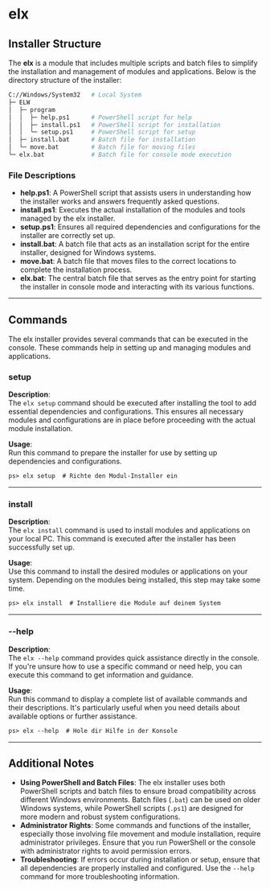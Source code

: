 # elx

## Installer Structure

The **elx** is a module that includes multiple scripts and batch files to simplify the installation and management of modules and applications. Below is the directory structure of the installer:

```sh
C://Windows/System32   # Local System
├─ ELW 
│  ├─ program
│  │  ├─ help.ps1      # PowerShell script for help
│  │  ├─ install.ps1   # PowerShell script for installation
│  │  └─ setup.ps1     # PowerShell script for setup
│  ├─ install.bat      # Batch file for installation
│  └─ move.bat         # Batch file for moving files
└─ elx.bat             # Batch file for console mode execution
```

### File Descriptions

- **help.ps1**: A PowerShell script that assists users in understanding how the installer works and answers frequently asked questions.
- **install.ps1**: Executes the actual installation of the modules and tools managed by the elx installer.
- **setup.ps1**: Ensures all required dependencies and configurations for the installer are correctly set up.
- **install.bat**: A batch file that acts as an installation script for the entire installer, designed for Windows systems.
- **move.bat**: A batch file that moves files to the correct locations to complete the installation process.
- **elx.bat**: The central batch file that serves as the entry point for starting the installer in console mode and interacting with its various functions.

---

## Commands

The elx installer provides several commands that can be executed in the console. These commands help in setting up and managing modules and applications.

### **setup**

**Description**:  
The `elx setup` command should be executed after installing the tool to add essential dependencies and configurations. This ensures all necessary modules and configurations are in place before proceeding with the actual module installation.

**Usage**:  
Run this command to prepare the installer for use by setting up dependencies and configurations.

```ps
ps> elx setup  # Richte den Modul-Installer ein
```

---

### **install**

**Description**:  
The `elx install` command is used to install modules and applications on your local PC. This command is executed after the installer has been successfully set up.

**Usage**:  
Use this command to install the desired modules or applications on your system. Depending on the modules being installed, this step may take some time.

```ps
ps> elx install  # Installiere die Module auf deinem System
```

---

### **--help**

**Description**:  
The `elx --help` command provides quick assistance directly in the console. If you're unsure how to use a specific command or need help, you can execute this command to get information and guidance.

**Usage**:  
Run this command to display a complete list of available commands and their descriptions. It's particularly useful when you need details about available options or further assistance.

```ps
ps> elx --help  # Hole dir Hilfe in der Konsole
```

---

## Additional Notes

- **Using PowerShell and Batch Files**: The elx installer uses both PowerShell scripts and batch files to ensure broad compatibility across different Windows environments. Batch files (`.bat`) can be used on older Windows systems, while PowerShell scripts (`.ps1`) are designed for more modern and robust system configurations.
- **Administrator Rights**: Some commands and functions of the installer, especially those involving file movement and module installation, require administrator privileges. Ensure that you run PowerShell or the console with administrator rights to avoid permission errors.
- **Troubleshooting**: If errors occur during installation or setup, ensure that all dependencies are properly installed and configured. Use the `--help` command for more troubleshooting information.

